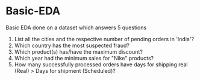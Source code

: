 # Basic-EDA
Basic EDA done on a dataset which answers 5 questions
1) List all the cities and the respective number of pending orders in 'India'?
2) Which country has the most suspected fraud?
3) Which product(s) has/have the maximum discount?
4) Which year had the minimum sales for "Nike" products?
5) How many successfully processed orders have days for shipping real (Real) > Days for shipment (Scheduled)?
